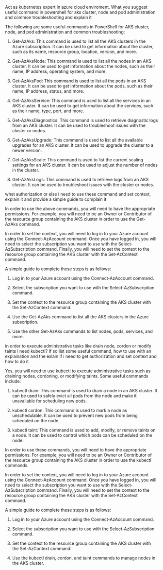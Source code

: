 Act as kubernetes expert in azure cloud enviroment. What you suggest useful command in powershell for aks cluster, node and pod administration and common troubleshooting and explain it

The following are some useful commands in PowerShell for AKS cluster, node, and pod administration and common troubleshooting:

1. Get-AzAks: This command is used to list all the AKS clusters in the Azure subscription. It can be used to get information about the cluster, such as its name, resource group, location, version, and more.

2. Get-AzAksNode: This command is used to list all the nodes in an AKS cluster. It can be used to get information about the nodes, such as their name, IP address, operating system, and more.

3. Get-AzAksPod: This command is used to list all the pods in an AKS cluster. It can be used to get information about the pods, such as their name, IP address, status, and more.

4. Get-AzAksService: This command is used to list all the services in an AKS cluster. It can be used to get information about the services, such as their name, type, port, and more.

5. Get-AzAksDiagnostics: This command is used to retrieve diagnostic logs from an AKS cluster. It can be used to troubleshoot issues with the cluster or nodes.

6. Get-AzAksUpgrade: This command is used to list all the available upgrades for an AKS cluster. It can be used to upgrade the cluster to a newer version.

7. Get-AzAksScale: This command is used to list the current scaling settings for an AKS cluster. It can be used to adjust the number of nodes in the cluster.

8. Get-AzAksLogs: This command is used to retrieve logs from an AKS cluster. It can be used to troubleshoot issues with the cluster or nodes.

what authorization or else  i need to use these command and set context, explain it and provide a simple guide to complain it

In order to use the above commands, you will need to have the appropriate permissions. For example, you will need to be an Owner or Contributor of the resource group containing the AKS cluster in order to use the Get-AzAks command.

In order to set the context, you will need to log in to your Azure account using the Connect-AzAccount command. Once you have logged in, you will need to select the subscription you want to use with the Select-AzSubscription command. Finally, you will need to set the context to the resource group containing the AKS cluster with the Set-AzContext command.

A simple guide to complete these steps is as follows:

1. Log in to your Azure account using the Connect-AzAccount command.

2. Select the subscription you want to use with the Select-AzSubscription command.

3. Set the context to the resource group containing the AKS cluster with the Set-AzContext command.

4. Use the Get-AzAks command to list all the AKS clusters in the Azure subscription.

5. Use the other Get-AzAks commands to list nodes, pods, services, and more.

in order to execute administrative tasks like drain node, cordon or modify taints i need kubectl? If so list some useful command, how to use with an explaination and the exlain if i need to get authorization and set context and how to do it

Yes, you will need to use kubectl to execute administrative tasks such as draining nodes, cordoning, or modifying taints. Some useful commands include:

1. kubectl drain: This command is used to drain a node in an AKS cluster. It can be used to safely evict all pods from the node and make it unavailable for scheduling new pods.

2. kubectl cordon: This command is used to mark a node as unschedulable. It can be used to prevent new pods from being scheduled on the node.

3. kubectl taint: This command is used to add, modify, or remove taints on a node. It can be used to control which pods can be scheduled on the node.

In order to use these commands, you will need to have the appropriate permissions. For example, you will need to be an Owner or Contributor of the resource group containing the AKS cluster in order to use the kubectl commands.

In order to set the context, you will need to log in to your Azure account using the Connect-AzAccount command. Once you have logged in, you will need to select the subscription you want to use with the Select-AzSubscription command. Finally, you will need to set the context to the resource group containing the AKS cluster with the Set-AzContext command.

A simple guide to complete these steps is as follows:

1. Log in to your Azure account using the Connect-AzAccount command.

2. Select the subscription you want to use with the Select-AzSubscription command.

3. Set the context to the resource group containing the AKS cluster with the Set-AzContext command.

4. Use the kubectl drain, cordon, and taint commands to manage nodes in the AKS cluster.



